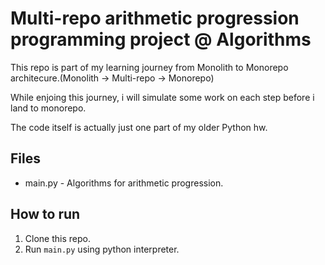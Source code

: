 # Multi-repo arithmetic progression programming project @ Algorithms
This repo is part of my learning journey from Monolith to Monorepo architecure.(Monolith -> Multi-repo -> Monorepo)

While enjoing this journey, i will simulate some work on each step before i land to monorepo.

The code itself is actually just one part of my older Python hw.

## Files
- main.py - Algorithms for arithmetic progression.


## How to run
1. Clone this repo.
2. Run `main.py` using python interpreter.